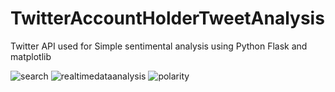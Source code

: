 # TwitterAccountHolderTweetAnalysis
Twitter API used for Simple sentimental analysis using Python Flask and matplotlib 

![search](https://user-images.githubusercontent.com/40298253/61582870-da9c0400-ab4d-11e9-95fb-ae5a5237a6f6.PNG)
![realtimedataanalysis](https://user-images.githubusercontent.com/40298253/61582872-eab3e380-ab4d-11e9-8376-e2677f1f8e40.PNG)
![polarity](https://user-images.githubusercontent.com/40298253/61582879-f901ff80-ab4d-11e9-8412-254d60283dd6.PNG)
